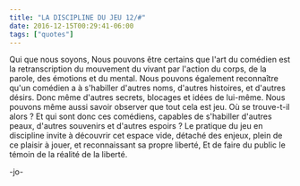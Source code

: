 ```yaml
---
title: "LA DISCIPLINE DU JEU 12/#"
date: 2016-12-15T00:29:41-06:00
tags: ["quotes"]
---
```



Qui que nous soyons,
Nous pouvons être certains que l'art du comédien est la retranscription du mouvement du vivant par l'action du corps, de la parole, des émotions et du mental.
Nous pouvons également reconnaître qu'un comédien a à s'habiller d'autres noms, d'autres histoires, et d'autres désirs. Donc même d'autres secrets, blocages et idées de lui-même.
Nous pouvons même aussi savoir observer que tout cela est jeu.
Où se trouve-t-il alors ?
Et qui sont donc ces comédiens, capables de s'habiller d'autres peaux, d'autres souvenirs et d'autres espoirs ?
Le pratique du jeu en discipline invite à découvrir cet espace vide, détaché des enjeux, plein de ce plaisir à jouer, et reconnaissant sa propre liberté, Et de faire du public le témoin de la réalité de la liberté.



-jo-